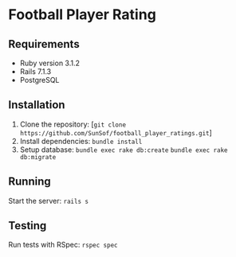 # Football Player Rating

## Requirements

- Ruby version 3.1.2
- Rails 7.1.3
- PostgreSQL 

## Installation

1. Clone the repository: [`git clone https://github.com/SunSof/football_player_ratings.git`]
2. Install dependencies: `bundle install`
3. Setup database: `bundle exec rake db:create` `bundle exec rake db:migrate`

## Running

Start the server: `rails s`

## Testing

Run tests with RSpec: `rspec spec`